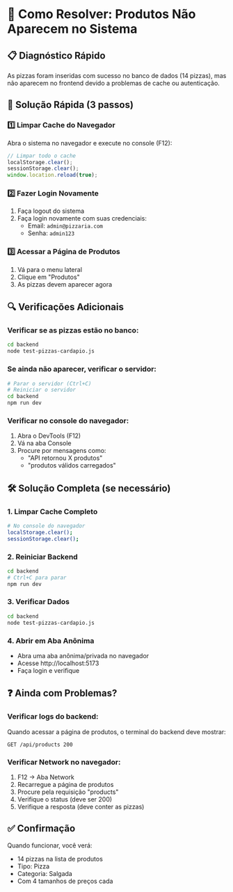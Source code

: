 # 🔧 Como Resolver: Produtos Não Aparecem no Sistema

## 📋 Diagnóstico Rápido

As pizzas foram inseridas com sucesso no banco de dados (14 pizzas), mas não aparecem no frontend devido a problemas de cache ou autenticação.

## 🚀 Solução Rápida (3 passos)

### 1️⃣ Limpar Cache do Navegador
Abra o sistema no navegador e execute no console (F12):
```javascript
// Limpar todo o cache
localStorage.clear();
sessionStorage.clear();
window.location.reload(true);
```

### 2️⃣ Fazer Login Novamente
1. Faça logout do sistema
2. Faça login novamente com suas credenciais:
   - Email: `admin@pizzaria.com`
   - Senha: `admin123`

### 3️⃣ Acessar a Página de Produtos
1. Vá para o menu lateral
2. Clique em "Produtos" 
3. As pizzas devem aparecer agora

## 🔍 Verificações Adicionais

### Verificar se as pizzas estão no banco:
```bash
cd backend
node test-pizzas-cardapio.js
```

### Se ainda não aparecer, verificar o servidor:
```bash
# Parar o servidor (Ctrl+C)
# Reiniciar o servidor
cd backend
npm run dev
```

### Verificar no console do navegador:
1. Abra o DevTools (F12)
2. Vá na aba Console
3. Procure por mensagens como:
   - "API retornou X produtos"
   - "produtos válidos carregados"

## 🛠️ Solução Completa (se necessário)

### 1. Limpar Cache Completo
```bash
# No console do navegador
localStorage.clear();
sessionStorage.clear();
```

### 2. Reiniciar Backend
```bash
cd backend
# Ctrl+C para parar
npm run dev
```

### 3. Verificar Dados
```bash
cd backend
node test-pizzas-cardapio.js
```

### 4. Abrir em Aba Anônima
- Abra uma aba anônima/privada no navegador
- Acesse http://localhost:5173
- Faça login e verifique

## ❓ Ainda com Problemas?

### Verificar logs do backend:
Quando acessar a página de produtos, o terminal do backend deve mostrar:
```
GET /api/products 200
```

### Verificar Network no navegador:
1. F12 → Aba Network
2. Recarregue a página de produtos
3. Procure pela requisição "products"
4. Verifique o status (deve ser 200)
5. Verifique a resposta (deve conter as pizzas)

## ✅ Confirmação

Quando funcionar, você verá:
- 14 pizzas na lista de produtos
- Tipo: Pizza
- Categoria: Salgada
- Com 4 tamanhos de preços cada